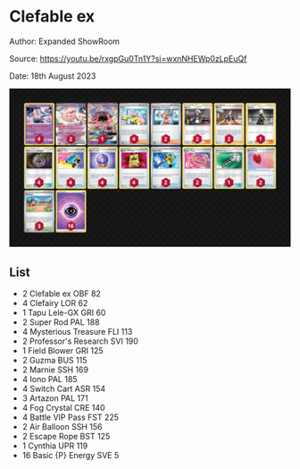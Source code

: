 # Clefable ex

Author: Expanded ShowRoom

Source: <https://youtu.be/rxgpGu0Tn1Y?si=wxnNHEWp0zLpEuQf>

Date: 18th August 2023

![decklist](../../images/OBF/Clefable%20ex/1-%20Clefable%20ex.png)

## List

* 2 Clefable ex OBF 82
* 4 Clefairy LOR 62
* 1 Tapu Lele-GX GRI 60
* 2 Super Rod PAL 188
* 4 Mysterious Treasure FLI 113
* 2 Professor's Research SVI 190
* 1 Field Blower GRI 125
* 2 Guzma BUS 115
* 2 Marnie SSH 169
* 4 Iono PAL 185
* 4 Switch Cart ASR 154
* 3 Artazon PAL 171
* 4 Fog Crystal CRE 140
* 4 Battle VIP Pass FST 225
* 2 Air Balloon SSH 156
* 2 Escape Rope BST 125
* 1 Cynthia UPR 119
* 16 Basic {P} Energy SVE 5
